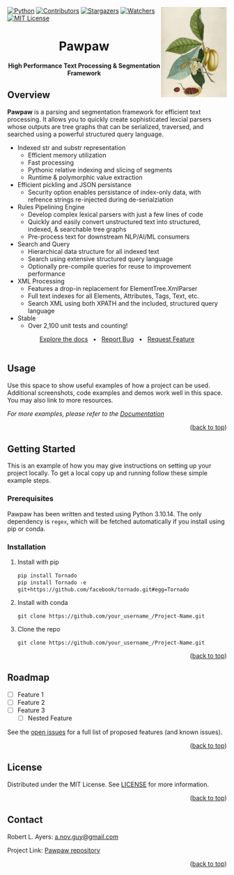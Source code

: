 <!-- Back to top link -->
<a name="readme-top"></a>


<!-- PROJECT LOGO -->
<img align="right" width="30%" height="30%" alt="Pawpaw logo" src="images/pawpaw.png" >  


<!-- PROJECT SHIELDS -->
[![Python][Python.org]][Python-url]
[![Contributors][contributors-shield]][contributors-url]
[![Stargazers][stars-shield]][stars-url]
[![Watchers][watchers-shield]][watchers-url]
[![MIT License][license-shield]][license-url]
<!--
[![Forks][forks-shield]][forks-url]
[![Issues][issues-shield]][issues-url]
-->


<div align="center">
  <h1>Pawpaw</h1>
  <strong>High Performance Text Processing & Segmentation Framework</strong>
</div>

<!-- Overivew -->
## Overview
**Pawpaw** is a parsing and segmentation framework for efficient text processing.  It allows
you to quickly create sophisticated lexcial parsers whose outputs are tree graphs that can be
serialized, traversed, and searched using a powerful structured query language.

- Indexed str and substr representation
  - Efficient memory utilization
  - Fast processing
  - Pythonic relative indexing and slicing of segments
  - Runtime & polymorphic value extraction
- Efficient pickling and JSON persistance
  - Security option enables persistance of index-only data, with refrence strings re-injected during de-serialziation 
- Rules Pipelining Engine
  - Develop complex lexical parsers with just a few lines of code
  - Quickly and easily convert unstructured text into structured, indexed, & searchable tree graphs
  - Pre-process text for downstream NLP/AI/ML consumers
- Search and Query
  - Hierarchical data structure for all indexed text
  - Search using extensive structured query language
  - Optionally pre-compile queries for reuse to improvement performance
- XML Processing
  - Features a drop-in replacement for ElementTree.XmlParser
  - Full text indexes for all Elements, Attributes, Tags, Text, etc. 
  - Search XML using both XPATH and the included, structured query language
- Stable
  - Over 2,100 unit tests and counting!

<div align="center">
  <a href="https://github.com/rlayers/pawpaw/tree/master/docs">Explore the docs</a>
  &nbsp;&nbsp;•&nbsp;&nbsp;
  <a href="https://github.com/rlayers/pawpaw/issues">Report Bug</a>
  &nbsp;&nbsp;•&nbsp;&nbsp;
  <a href="https://github.com/rlayers/pawpaw/issues">Request Feature</a>
</div>
<br />

<!-- USAGE EXAMPLES -->
## Usage

Use this space to show useful examples of how a project can be used. Additional screenshots, code examples and demos work well in this space. You may also link to more resources.

_For more examples, please refer to the [Documentation](docs)_

<p align="right">(<a href="#readme-top">back to top</a>)</p>


<!-- GETTING STARTED -->
## Getting Started

This is an example of how you may give instructions on setting up your project locally.
To get a local copy up and running follow these simple example steps.

### Prerequisites

Pawpaw has been written and tested using Python 3.10.14.  The only dependency is
```regex```, which will be fetched automatically if you install using pip or conda.

### Installation

1. Install with pip
   ```
   pip install Tornado
   pip install Tornado -e git+https://github.com/facebook/tornado.git#egg=Tornado
   ```
  
2. Install with conda
   ```
   git clone https://github.com/your_username_/Project-Name.git
   ```

3. Clone the repo
   ```
   git clone https://github.com/your_username_/Project-Name.git
   ```

<p align="right">(<a href="#readme-top">back to top</a>)</p>


<!-- ROADMAP -->
## Roadmap

- [ ] Feature 1
- [ ] Feature 2
- [ ] Feature 3
    - [ ] Nested Feature

See the [open issues](issues) for a full list of proposed features (and known issues).

<p align="right">(<a href="#readme-top">back to top</a>)</p>



<!-- LICENSE -->
## License

Distributed under the MIT License. See [LICENSE](LICENSE) for more information.

<p align="right">(<a href="#readme-top">back to top</a>)</p>



<!-- CONTACT -->
## Contact

Robert L. Ayers: <a alt="e-mail" href="email@a.nov.guy@gmail.com">a.nov.guy@gmail.com</a>

Project Link: [Pawpaw repository](/.)

<p align="right">(<a href="#readme-top">back to top</a>)</p>



<!-- MARKDOWN LINKS & IMAGES -->
<!-- https://www.markdownguide.org/basic-syntax/#reference-style-links -->

[Python.org]: https://img.shields.io/badge/python-3.10-blue.svg?style=for-the-badge&logo=angular&logoColor=white
[Python-url]: https://www.python.org
[contributors-shield]: https://img.shields.io/github/contributors/rlayers/pawpaw.svg?style=for-the-badge
[contributors-url]: https://github.com/rlayers/pawpaw/graphs/contributors
[stars-shield]: https://img.shields.io/github/stars/rlayers/pawpaw.svg?style=for-the-badge
[stars-url]: https://github.com/rlayers/pawpaw/stargazers
[issues-shield]: https://img.shields.io/github/issues/rlayers/pawpaw.svg?style=for-the-badge
[watchers-shield]: https://img.shields.io/github/watchers/rlayers/pawpaw.svg?style=for-the-badge
[watchers-url]: https://github.com/rlayers/pawpaw/watchers
[license-shield]: https://img.shields.io/github/license/rlayers/pawpaw.svg?style=for-the-badge
[license-url]: https://github.com/rlayers/pawpaw/blob/master/LICENSE

[forks-shield]: https://img.shields.io/github/forks/rlayers/pawpaw.svg?style=for-the-badge
[forks-url]: https://github.com/rlayers/pawpaw/network/members
[issues-url]: https://github.com/rlayers/pawpaw/issues
[product-screenshot]: images/screenshot.png

[PyCharm-shield]: https://img.shields.io/badge/PyCharm-000000.svg?&style=for-the-badge&logo=PyCharm&logoColor=white
[PyCharm-url]: https://www.jetbrains.com/pycharm/
